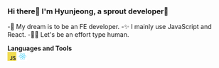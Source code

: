 ### Hi there👋 I'm Hyunjeong, a sprout developer🌱

-🦄 My dream is to be an FE developer.
-✨ I mainly use JavaScript and React.
-🐱‍🏍 Let's be an effort type human.

**Languages and Tools**  
<code><img height="20" src="https://raw.githubusercontent.com/github/explore/80688e429a7d4ef2fca1e82350fe8e3517d3494d/topics/javascript/javascript.png"></code>
<code><img height="20" src="https://raw.githubusercontent.com/github/explore/80688e429a7d4ef2fca1e82350fe8e3517d3494d/topics/react/react.png"></code>
